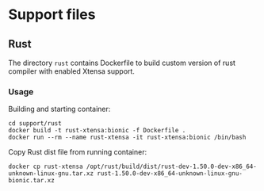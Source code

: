# Support files

## Rust

The directory `rust` contains Dockerfile to build custom version of rust compiler with enabled Xtensa support.

### Usage

Building and starting container:
```
cd support/rust
docker build -t rust-xtensa:bionic -f Dockerfile .
docker run --rm --name rust-xtensa -it rust-xtensa:bionic /bin/bash
```

Copy Rust dist file from running container:
```
docker cp rust-xtensa /opt/rust/build/dist/rust-dev-1.50.0-dev-x86_64-unknown-linux-gnu.tar.xz rust-1.50.0-dev-x86_64-unknown-linux-gnu-bionic.tar.xz
```
